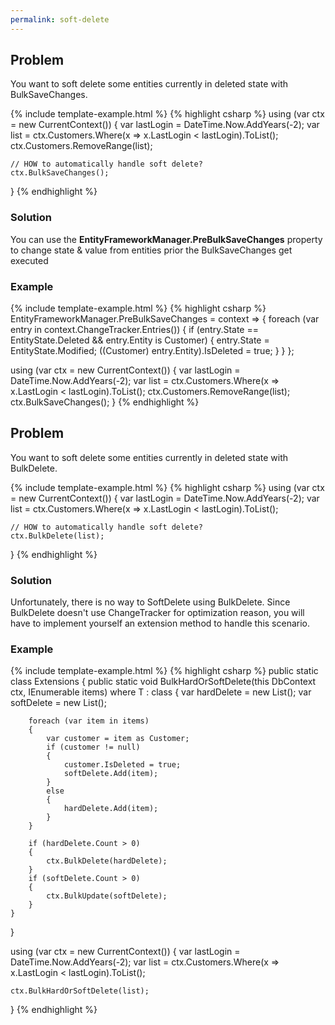 ```yaml
---
permalink: soft-delete
---
```


## Problem
You want to soft delete some entities currently in deleted state with BulkSaveChanges.

{% include template-example.html %} 
{% highlight csharp %}
using (var ctx = new CurrentContext())
{
    var lastLogin = DateTime.Now.AddYears(-2);
    var list = ctx.Customers.Where(x => x.LastLogin < lastLogin).ToList();
    ctx.Customers.RemoveRange(list);
    
    // HOW to automatically handle soft delete?
    ctx.BulkSaveChanges();
}
{% endhighlight %}

### Solution
You can use the **EntityFrameworkManager.PreBulkSaveChanges** property to change state & value from entities prior the BulkSaveChanges get executed

### Example

{% include template-example.html %} 
{% highlight csharp %}
EntityFrameworkManager.PreBulkSaveChanges = context =>
{
    foreach (var entry in context.ChangeTracker.Entries())
    {
        if (entry.State == EntityState.Deleted && entry.Entity is Customer)
        {
            entry.State = EntityState.Modified;
            ((Customer) entry.Entity).IsDeleted = true;
        }
    }
};

using (var ctx = new CurrentContext())
{
    var lastLogin = DateTime.Now.AddYears(-2);
    var list = ctx.Customers.Where(x => x.LastLogin < lastLogin).ToList();
    ctx.Customers.RemoveRange(list);
    ctx.BulkSaveChanges();
}
{% endhighlight %}

## Problem
You want to soft delete some entities currently in deleted state with BulkDelete.

{% include template-example.html %} 
{% highlight csharp %}
using (var ctx = new CurrentContext())
{
    var lastLogin = DateTime.Now.AddYears(-2);
    var list = ctx.Customers.Where(x => x.LastLogin < lastLogin).ToList();
    
    // HOW to automatically handle soft delete?
    ctx.BulkDelete(list);
}
{% endhighlight %}

### Solution
Unfortunately, there is no way to SoftDelete using BulkDelete. Since BulkDelete doesn't use ChangeTracker for optimization reason, you will have to implement yourself an extension method to handle this scenario.

### Example

{% include template-example.html %} 
{% highlight csharp %}
public static class Extensions
{
    public static void BulkHardOrSoftDelete<T>(this DbContext ctx, IEnumerable<T> items) where T : class
    {
        var hardDelete = new List<T>();
        var softDelete = new List<T>();

        foreach (var item in items)
        {
            var customer = item as Customer;
            if (customer != null)
            {
                customer.IsDeleted = true;
                softDelete.Add(item);
            }
            else
            {
                hardDelete.Add(item);
            }
        }

        if (hardDelete.Count > 0)
        {
            ctx.BulkDelete(hardDelete);
        }
        if (softDelete.Count > 0)
        {
            ctx.BulkUpdate(softDelete);
        }
    }
}

using (var ctx = new CurrentContext())
{
	var lastLogin = DateTime.Now.AddYears(-2);
	var list = ctx.Customers.Where(x => x.LastLogin < lastLogin).ToList();

	ctx.BulkHardOrSoftDelete(list);
}
{% endhighlight %}

